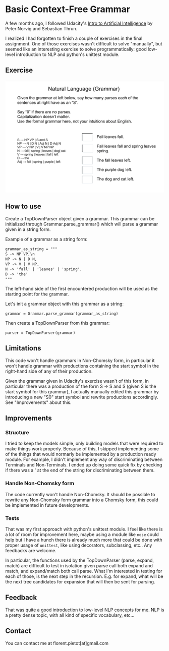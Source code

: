 # Basic Context-Free Grammar

A few months ago, I followed Udacity's [Intro to Artificial Intelligence](https://www.udacity.com/course/intro-to-artificial-intelligence--cs271) by Peter Norvig and Sebastian Thrun.

I realized I had forgotten to finish a couple of exercises in the final assignment. One of those exercises wasn't difficult to solve "manually", but seemed like an interesting exercise to solve programmatically: good low-level introduction to NLP and python's unittest module.

## Exercise

![Grammar exercice from Udacity's intro to Artificial Intelligence](/screenshots/grammar-exercice.png?raw=true "Grammar exercice from Udacity's intro to artificial intelligence")

## How to use
Create a TopDownParser object given a grammar. This grammar can be initialized
through Grammar.parse_grammar() which will parse a grammar given in a string
form.

Example of a grammar as a string form:
    
    grammar_as_string = """
    S -> NP VP,\n
    NP -> N | D N,
    VP -> V | V NP,
    N -> 'fall' | 'leaves' | 'spring',
    D -> 'the'
    """

The left-hand side of the first encountered production will be used 
as the starting point for the grammar.

Let's init a grammar object with this grammar as a string:
    
    grammar = Grammar.parse_grammar(grammar_as_string)

Then create a TopDownParser from this grammar:
    
    parser = TopDownParser(grammar)

## Limitations
This code won't handle grammars in Non-Chomsky form, in particular it won't
handle grammar with productions containing the start symbol in the right-hand
side of any of their production.

Given the grammar given in Udacity's exercise wasn't of this form, in
particular there was a production of the form S -> S and S (given S is the
start symbol for this grammar), I actually manually edited this grammar by
introducing a new "S0" start symbol and rewrite productions accordingly.
See "Improvements" about this.

## Improvements
### Structure
I tried to keep the models simple, only building models that were required to
make things work properly. Because of this, I skipped implementing some of the
things that would normarly be implemented by a production ready module. For
example, I didn't implement any way of discriminating between Terminals and
Non-Terminals. I ended up doing some quick fix by checking if there was a ' at
the end of the string for discriminating between them.

### Handle Non-Chomsky form
The code currently won't handle Non-Chomsky. It should be possible to rewrite
any Non-Chomsky form grammar into a Chomsky form, this could be implemented in
future developments.

### Tests
That was my first approach with python's unittest module. I feel like there is
a lot of room for improvement here, maybe using a module like ``nose`` could help but I have a hunch there is already much more that could be done with proper usage of ``unittest``, like using decorators, subclassing, etc.. Any feedbacks are welcome.

In particular, the functions used by the TopDownParser (parse, expand, match)
are difficult to test in isolation given parse call both expand and match, and
expand/match both call parse.
What I'm interested in testing for each of those, is the next step in the
recursion. E.g. for expand, what will be the next tree candidates for expansion
that will then be sent for parsing.


## Feedback
That was quite a good introduction to low-level NLP concepts for me. NLP is a
pretty dense topic, with all kind of specific vocabulary, etc...

## Contact
You can contact me at florent.pietot[at]gmail.com
